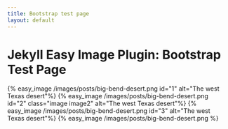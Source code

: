 ```yaml
---
title: Bootstrap test page
layout: default
---
```


# Jekyll Easy Image Plugin: Bootstrap Test Page
{% easy_image /images/posts/big-bend-desert.png id="1" alt="The west Texas desert"%}
{% easy_image /images/posts/big-bend-desert.png id="2" class="image image2" alt="The west Texas desert"%}
{% easy_image /images/posts/big-bend-desert.png id="3" alt="The west Texas desert"%}
{% easy_image /images/posts/big-bend-desert.png %}
